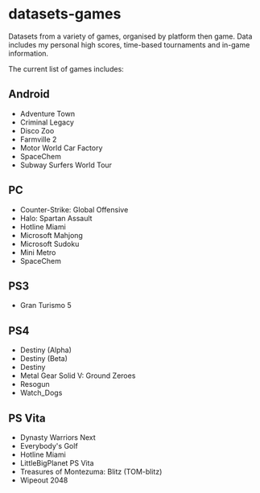datasets-games
====================
Datasets from a variety of games, organised by platform then game. Data includes my personal high scores, time-based tournaments and in-game information.

The current list of games includes:

## Android
* Adventure Town
* Criminal Legacy
* Disco Zoo
* Farmville 2
* Motor World Car Factory
* SpaceChem
* Subway Surfers World Tour

## PC
* Counter-Strike: Global Offensive
* Halo: Spartan Assault
* Hotline Miami
* Microsoft Mahjong
* Microsoft Sudoku
* Mini Metro
* SpaceChem

## PS3
* Gran Turismo 5

## PS4
* Destiny (Alpha)
* Destiny (Beta)
* Destiny
* Metal Gear Solid V: Ground Zeroes
* Resogun
* Watch_Dogs

## PS Vita
* Dynasty Warriors Next
* Everybody's Golf
* Hotline Miami
* LittleBigPlanet PS Vita
* Treasures of Montezuma: Blitz (TOM-blitz)
* Wipeout 2048
